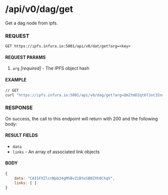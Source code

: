 # /api/v0/dag/get

Get a dag node from ipfs.

### REQUEST

`GET https://ipfs.infura.io:5001/api/v0/dat/get?arg=<key>`

#### REQUEST PARAMS
1. `arg` _[required]_ - The IPFS object hash

#### EXAMPLE
```bash
// GET
curl "https://ipfs.infura.io:5001/api/v0/dag/get?arg=QmZtmD2qt6fJot32nabSP3CUjicnypEBz7bHVDhPQt9aAy"
```

### RESPONSE

On success, the call to this endpoint will return with 200 and the following body:

#### RESULT FIELDS
- `data`
- `links` - An array of associated link objects

#### BODY
```js
{
    data: "CAISFXZlcnNpb24gMSBvZiBteSB0ZXh0ChgV",
    links: [ ]
}
```